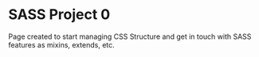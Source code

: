 # SASS Project 0
Page created to start managing CSS Structure and get in touch with SASS features as mixins, extends, etc.

